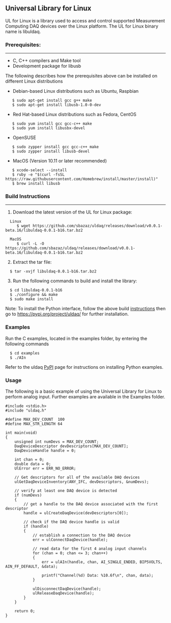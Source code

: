 ## Universal Library for Linux
UL for Linux is a library used to access and control supported Measurement Computing DAQ devices over the Linux platform. The UL for Linux binary name is libuldaq.
 
### Prerequisites:
---------------

  - C, C++ compilers and Make tool
  - Development package for libusb
  
  The following describes how the prerequisites above can be installed on different Linux distributions
  
  - Debian-based Linux distributions such as Ubuntu, Raspbian
  
  ```
     $ sudo apt-get install gcc g++ make
     $ sudo apt-get install libusb-1.0-0-dev
  ```
  - Red Hat-based Linux distributions such as Fedora, CentOS
  
  ```
     $ sudo yum install gcc gcc-c++ make
     $ sudo yum install libusbx-devel
  ```
     
  - OpenSUSE 
  
  ```
     $ sudo zypper install gcc gcc-c++ make
     $ sudo zypper install libusb-devel
  ```
  
  - MacOS (Version 10.11 or later recommended)
  
  ```
     $ xcode-select --install
     $ ruby -e "$(curl -fsSL https://raw.githubusercontent.com/Homebrew/install/master/install)"
     $ brew install libusb
  ```

### Build Instructions
---------------------

1. Download the latest version of the UL for Linux package:

```
  Linux
     $ wget https://github.com/sbazaz/uldaq/releases/download/v0.0.1-beta.16/libuldaq-0.0.1-b16.tar.bz2
  
  MacOS
     $ curl -L -O https://github.com/sbazaz/uldaq/releases/download/v0.0.1-beta.16/libuldaq-0.0.1-b16.tar.bz2
``` 
2. Extract the tar file:
 
```
  $ tar -xvjf libuldaq-0.0.1-b16.tar.bz2
```
  
3. Run the following commands to build and install the library:

```
  $ cd libuldaq-0.0.1-b16
  $ ./configure && make
  $ sudo make install
```

Note: To install the Python interface, follow the above build [instructions](#build-instructions) then go to https://pypi.org/project/uldaq/ for further installation.
  
### Examples
Run the C examples, located in the examples folder, by entering the following commands 

```
  $ cd examples
  $ ./AIn
```
Refer to the uldaq [PyPI](https://pypi.org/project/uldaq/) page for instructions on installing Python examples.

### Usage
The following is a basic example of using the Universal Library for Linux to perform analog input. Further examples are available in the Examples folder.
```
#include <stdio.h>
#include "uldaq.h"

#define MAX_DEV_COUNT  100
#define MAX_STR_LENGTH 64

int main(void)
{
	unsigned int numDevs = MAX_DEV_COUNT;
	DaqDeviceDescriptor devDescriptors[MAX_DEV_COUNT];
	DaqDeviceHandle handle = 0;

	int chan = 0;
	double data = 0;
	UlError err = ERR_NO_ERROR;

	// Get descriptors for all of the available DAQ devices
	ulGetDaqDeviceInventory(ANY_IFC, devDescriptors, &numDevs);
	
	// verify at least one DAQ device is detected
	if (numDevs)
	{
		// get a handle to the DAQ device associated with the first descriptor
		handle = ulCreateDaqDevice(devDescriptors[0]);

		// check if the DAQ device handle is valid
		if (handle)
		{
			// establish a connection to the DAQ device
			err = ulConnectDaqDevice(handle);

			// read data for the first 4 analog input channels
			for (chan = 0; chan <= 3; chan++)
			{
				err = ulAIn(handle, chan, AI_SINGLE_ENDED, BIP5VOLTS, AIN_FF_DEFAULT, &data);

				printf("Channel(%d) Data: %10.6f\n", chan, data);
			}

			ulDisconnectDaqDevice(handle);
			ulReleaseDaqDevice(handle);
		}
	}

	return 0;
}
```
